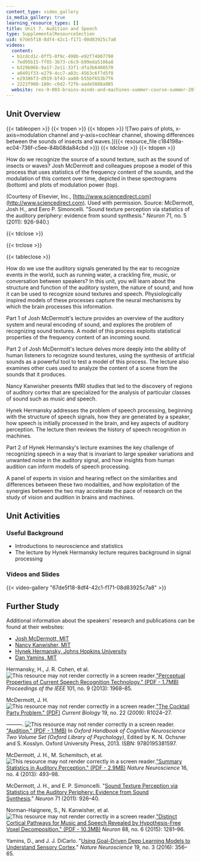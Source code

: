```yaml
---
content_type: video_gallery
is_media_gallery: true
learning_resource_types: []
title: Unit 7. Audition and Speech
type: SupplementalResourceSection
uid: 67de5f18-8df4-42c1-f171-08d83925c7a8
videos:
  content:
  - b1cdcd1c-0ff5-0f9c-498b-e92f74007790
  - 7ed95b15-ff85-3b73-c6c9-b99eda5106a8
  - b329b06b-9a17-2e11-33f1-dfa3b6408570
  - a0491f33-e279-4cc7-a03c-4563c6f7d5f8
  - e29386f3-d919-bf43-aa08-b55bf653b7f6
  - 2222f900-180c-c0d2-f2fb-aade5088a985
  website: res-9-003-brains-minds-and-machines-summer-course-summer-2015
---
```


Unit Overview
-------------

{{< tableopen >}}
{{< tropen >}}
{{< tdopen >}}
![Two pairs of plots, x-axis=modulation channel and y-axis=cochlear channel, showing differences between the sounds of insects and waves.]({{< resource_file c184198a-ec04-736f-c5ee-84b08da84cbd >}})
{{< tdclose >}}
{{< tdopen >}}


How do we recognize the source of a sound texture, such as the sound of insects or waves? Josh McDermott and colleagues propose a model of this process that uses statistics of the frequency content of the sounds, and the modulation of this content over time, depicted in these spectrograms (bottom) and plots of modulation power (top).

(Courtesy of Elsevier, Inc., [http://www.sciencedirect.com](http://www.sciencedirect.com). Used with permission. Source: McDermott, Josh H., and Eero P. Simoncelli. "Sound texture perception via statistics of the auditory periphery: evidence from sound synthesis." _Neuron_ 71, no. 5 (2011): 926-940.)


{{< tdclose >}}

{{< trclose >}}

{{< tableclose >}}

How do we use the auditory signals generated by the ear to recognize events in the world, such as running water, a crackling fire, music, or conversation between speakers? In this unit, you will learn about the structure and function of the auditory system, the nature of sound, and how it can be used to recognize sound textures and speech. Physiologically inspired models of these processes capture the neural mechanisms by which the brain processes this information.

Part 1 of Josh McDermott's lecture provides an overview of the auditory system and neural encoding of sound, and explores the problem of recognizing sound textures. A model of this process exploits statistical properties of the frequency content of an incoming sound.

Part 2 of Josh McDermott's lecture delves more deeply into the ability of human listeners to recognize sound textures, using the synthesis of artificial sounds as a powerful tool to test a model of this process. The lecture also examines other cues used to analyze the content of a scene from the sounds that it produces.

Nancy Kanwisher presents fMRI studies that led to the discovery of regions of auditory cortex that are specialized for the analysis of particular classes of sound such as music and speech.

Hynek Hermansky addresses the problem of speech processing, beginning with the structure of speech signals, how they are generated by a speaker, how speech is initially processed in the brain, and key aspects of auditory perception. The lecture then reviews the history of speech recognition in machines.

Part 2 of Hynek Hermansky's lecture examines the key challenge of recognizing speech in a way that is invariant to large speaker variations and unwanted noise in the auditory signal, and how insights from human audition can inform models of speech processing.

A panel of experts in vision and hearing reflect on the similarities and differences between these two modalities, and how exploitation of the synergies between the two may accelerate the pace of research on the study of vision and audition in brains and machines.

Unit Activities
---------------

### Useful Background

*   Introductions to neuroscience and statistics
*   The lecture by Hynek Hermansky lecture requires background in signal processing

### Videos and Slides

{{< video-gallery "67de5f18-8df4-42c1-f171-08d83925c7a8" >}}


Further Study
-------------

Additional information about the speakers' research and publications can be found at their websites:

*   [Josh McDermott, MIT](http://web.mit.edu/jhm/www/)
*   [Nancy Kanwisher, MIT](http://web.mit.edu/bcs/nklab/)
*   [Hynek Hermansky, Johns Hopkins University](http://www.clsp.jhu.edu/faculty-pages/hynek/)
*   [Dan Yamins, MIT](http://web.mit.edu/yamins/www/)

Hermansky, H., J. R. Cohen, et al. ![This resource may not render correctly in a screen reader.](/images/inacessible.gif)["Perceptual Properties of Current Speech Recognition Technology." (PDF - 1.7MB)](https://pdfs.semanticscholar.org/74d6/361cebb53002863fd32b161190bd2dd63b11.pdf) _Proceedings of the IEEE_ 101, no. 9 (2013): 1968–85.

McDermott, J. H. ![This resource may not render correctly in a screen reader.](/images/inacessible.gif)["The Cocktail Party Problem." (PDF)](http://mcdermottlab.mit.edu/papers/McDermott_2010_cocktail_party_problem.pdf) _Current Biology_ 19, no. 22 (2009): R1024–27.

———. ![This resource may not render correctly in a screen reader.](/images/inacessible.gif)["Audition." (PDF - 1.1MB)](http://cs.wellesley.edu/~vision/papers/McDermott_2013_Audition.pdf) In _Oxford Handbook of Cognitive Neuroscience Two Volume Set (Oxford Library of Psychology)_, Edited by K. N. Ochsner and S. Kosslyn. Oxford University Press, 2013. ISBN: 9780195381597.

McDermott, J. H., M. Schemitsch, et al. ![This resource may not render correctly in a screen reader.](/images/inacessible.gif)["Summary Statistics in Auditory Perception." (PDF - 2.9MB)](http://mcdermottlab.mit.edu/papers/McDermott_Schemitsch_Simoncelli_2013_summary_statistics.pdf) _Nature Neuroscience_ 16, no. 4 (2013): 493–98.

McDermott, J. H., and E. P. Simoncelli. "[Sound Texture Perception via Statistics of the Auditory Periphery: Evidence from Sound Synthesis](https://doi.org/10.1016/j.neuron.2011.06.032)." _Neuron_ 71 (2011): 926–40.

Norman-Haignere, S., N. Kanwisher, et al. ![This resource may not render correctly in a screen reader.](/images/inacessible.gif)["Distinct Cortical Pathways for Music and Speech Revealed by Hypothesis-Free Voxel Decomposition." (PDF - 10.3MB)](http://web.mit.edu/bcs/nklab/media/pdfs/SVNH_NGK_JMD_2015.pdf) _Neuron_ 88, no. 6 (2015): 1281–96.

Yamins, D., and J. J. DiCarlo. "[Using Goal-Driven Deep Learning Models to Understand Sensory Cortex](http://dx.doi.org/10.1038/nn.4244)." _Nature Neuroscience_ 19, no. 3 (2016): 356–65.